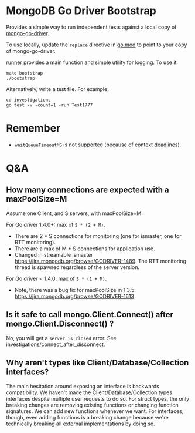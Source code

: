 # MongoDB Go Driver Bootstrap #

Provides a simple way to run independent tests against a local copy of [mongo-go-driver](git@github.com:mongodb/mongo-go-driver.git).

To use locally, update the `replace` directive in [go.mod](./go.mod) to point to your copy of mongo-go-driver.

[runner](./runner) provides a main function and simple utility for logging. To use it:
```
make bootstrap
./bootstrap
```

Alternatively, write a test file. For example:
```
cd investigations
go test -v -count=1 -run Test1777
```

# Remember #
- `waitQueueTimeoutMS` is not supported (because of context deadlines).

# Q&A #

## How many connections are expected with a maxPoolSize=M ##

Assume one Client, and S servers, with maxPoolSize=M.

For Go driver 1.4.0+: max of `S * (2 + M)`.
- There are 2 * S connections for monitoring (one for ismaster, one for RTT monitoring).
- There are a max of M * S connections for application use.
- Changed in streamable ismaster https://jira.mongodb.org/browse/GODRIVER-1489. The RTT monitoring thread is spawned regardless of the server version.

For Go driver < 1.4.0: max of `S * (1 + M)`.
- Note, there was a bug fix for maxPoolSize in 1.3.5: https://jira.mongodb.org/browse/GODRIVER-1613

## Is it safe to call mongo.Client.Connect() after mongo.Client.Disconnect() ?
No, you will get a `server is closed` error. See investigations/connect_after_disconnect.

## Why aren't types like Client/Database/Collection interfaces?

The main hesitation around exposing an interface is backwards compatibility.
We haven't made the Client/Database/Collection types interfaces despite multiple user requests to do so. For struct types, the only breaking changes are removing existing functions or changing function signatures. We can add new functions whenever we want. For interfaces, though, even adding functions is a breaking change because we're technically breaking all external implementations by doing so.